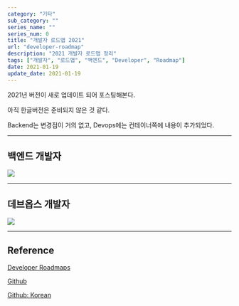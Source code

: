 ```yaml
---
category: "기타"
sub_category: ""
series_name: ""
series_num: 0
title: "개발자 로드맵 2021"
url: "developer-roadmap"
description: "2021 개발자 로드맵 정리"
tags: ["개발자", "로드맵", "백엔드", "Developer", "Roadmap"]
date: 2021-01-19
update_date: 2021-01-19
---
```


2021년 버전이 새로 업데이트 되어 포스팅해본다.

아직 한글버전은 준비되지 않은 것 같다.

Backend는 변경점이 거의 없고, Devops에는 컨테이너쪽에 내용이 추가되었다.

***

## 백엔드 개발자

![](https://www.notion.so/image/https%3A%2F%2Fs3-us-west-2.amazonaws.com%2Fsecure.notion-static.com%2Fe108c347-11cb-403b-b811-844743e16283%2Fbackend.png?table=block&id=b9286018-5a02-4deb-9556-b0e96b806e23&width=2580&userId=038a9d8a-4e75-4deb-a374-ed6ff93980c6&cache=v2)

***

## 데브옵스 개발자

![](https://www.notion.so/image/https%3A%2F%2Fs3-us-west-2.amazonaws.com%2Fsecure.notion-static.com%2F8e20a241-5b2d-4742-87a0-e25c32c074fc%2Fdevops.png?table=block&id=7ea1d021-fac9-4a0a-804d-3118ad788878&width=2580&userId=038a9d8a-4e75-4deb-a374-ed6ff93980c6&cache=v2)

*** 

## Reference

<span class="reference">

[Developer Roadmaps](https://roadmap.sh/)

[Github](https://github.com/kamranahmedse/developer-roadmap)

[Github: Korean](https://github.com/devJang/developer-roadmap)

</span>
